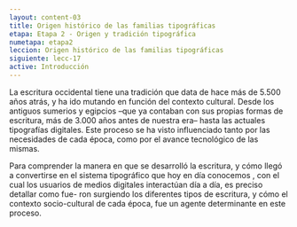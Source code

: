 ```yaml
---
layout: content-03
title: Origen histórico de las familias tipográficas
etapa: Etapa 2 - Origen y tradición tipográfica
numetapa: etapa2
leccion: Origen histórico de las familias tipográficas
siguiente: lecc-17
active: Introducción
---
```


<div class="col-md-4 extracto">

</div>

<div class="col-md-8">

<p>La escritura occidental tiene una tradición que data de hace más de 5.500 años atrás, y ha ido mutando en función del contexto cultural. Desde los antiguos sumerios y egipcios –que ya contaban con sus propias formas de escritura, más de 3.000 años antes de nuestra era– hasta las actuales tipografías digitales. Este proceso se ha visto influenciado tanto por las necesidades de cada época, como por el avance tecnológico de las mismas.</p>

<p>Para comprender la manera en que se desarrolló la escritura, y cómo llegó a convertirse en el sistema tipográfico que hoy en día conocemos , con el cual los usuarios de medios digitales interactúan día a día, es preciso detallar como fue- ron surgiendo los diferentes tipos de escritura, y cómo el contexto socio-cultural de cada época, fue un agente determinante en este proceso.</p>
	

</div>